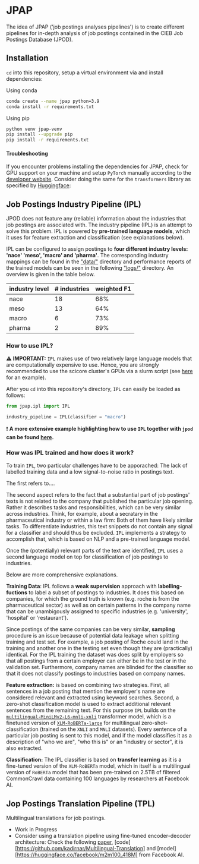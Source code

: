 # JPAP
The idea of JPAP ('job postings analyses pipelines') is to create different pipelines for in-depth analysis of job postings contained in the CIEB Job Postings Database (JPOD).

## Installation

`cd` into this repository, setup a virtual environment via and install dependencies:

Using conda
```bash
conda create --name jpap python=3.9
conda install -r requirements.txt
```

Using pip
```bash
python venv jpap-venv
pip install --upgrade pip
pip install -r requirements.txt
```

#### Troubleshooting
If you encounter problems installing the dependencies for JPAP, check for GPU support on your machine and setup `PyTorch` manually according to the [developer website](https://pytorch.org/). Consider doing the same  for the `transformers` library as specified by [Huggingface](https://huggingface.co/docs/transformers/installation):


## Job Postings Industry Pipeline (IPL)
JPOD does not feature any (reliable) information about the industries that job postings are associated with. The industry pipeline (IPL) is an attempt to solve this problem. IPL is powered by **pre-trained language models**, which it uses for feature extraction and classification (see explanations below). 

IPL can be configured to assign postings to **four different industry levels: 'nace' 'meso', 'macro' and 'pharma'**. The corresponding industry mappings can be found in the ["data/"](./data/raw/) directory and performance reports of the trained models can be seen in the following ["logs/"](./scripts/ipl/logs/) directory. An overview is given in the table below.

industry level|# industries|weighted F1
---|---|---
nace|18|68%
meso|13|64%
macro|6|73%
pharma|2|89%

### How to use IPL?

:warning: **IMPORTANT:** `IPL` makes use of two relatively large language models that are computationally expensive to use. Hence, you are strongly recommended to use the scicore cluster's GPUs via a slurm script (see <a href="./examples/main_scicore.sh">here</a> for an example).

After you `cd` into this repository's directory, `IPL` can easily be loaded as follows:

```python
from jpap.ipl import IPL

industry_pipeline = IPL(classifier = "macro")
```
:exclamation: **A more extensive example highlighting how to use `IPL` together with `jpod` can be found  <a href='./examples/'>here</a>.**

### How was IPL trained and how does it work?
To train `IPL`, two particular challenges have to be apporached: The lack of labelled training data and a low signal-to-noise ratio in postings text.

The first refers to....

The second aspect refers to the fact that a substantial part of job postings' texts is not related to the company that published the particular job opening. Rather it describes tasks and responsibilities, which can be very similar across industries. Think, for example, about a secratary in the pharmaceutical industry or within a law firm: Both of them have likely similar tasks. To differentiate industries, this text snippets do not contain any signal for a classifier and should thus be excluded. `IPL` implements a strategy to accomplish that, which is based on NLP and a pre-trained language model. 

Once the (potentially) relevant parts of the text are identified, `IPL` uses a second language model on top for classification of job postings to industries. 

Below are more comprehensive explanations.

**Training Data**: IPL follows a **weak supervision** approach with **labelling-fuctions** to label a subset of postings to industries. It does this based on companies, for which the ground truth is known (e.g. roche is from the pharmaceutical sector) as well as on certain patterns in the company name that can be unambigously assigned to specific industries (e.g. 'university', 'hospital' or 'restaurant').

Since postings of the same companies can be very similar, **sampling** procedure is an issue because of potential data leakage when splitting training and test set. For example, a job posting of Roche could land in the training and another one in the testing set even though they are (practically) identical. For the IPL training the dataset was does split by employers so that all postings from a certain employer can either be in the test or in the validation set. Furthermore, company names are blinded for the classifier so that it does not classify postings to industries based on company names.

**Feature extraction:** is based on combining two strategies. First, all sentences in a job posting that mention the employer's name are considered relevant and extracted using keyword searches. Second, a zero-shot classification model is used to extract additional relevant sentences from the remaining text. For this purpose `IPL` builds on the <a href="https://huggingface.co/MoritzLaurer/multilingual-MiniLMv2-L6-mnli-xnli">`multilingual-MiniLMv2-L6-mnli-xnli`</a> transformer model, which is a finetuned version of <a href="https://huggingface.co/xlm-roberta-large">`XLM-RoBERTa-large`</a> for multilingual zero-shot-classification (trained on the `XNLI` and `MNLI` datasets). Every sentence of a particular job posting is sent to this model, and if the model classifies it as a description of "who we are", "who this is" or an "industry or sector", it is also extracted.

**Classification:** The IPL classifier is based on **transfer learning** as it is a fine-tuned version of the `XLM-RoBERTa` model, which in itself is a multilingual version of `RoBERTa` model that has been pre-trained on 2.5TB of filtered CommonCrawl data containing 100 languages by researchers at Facebook AI. 


## Jop Postings Translation Pipeline (TPL)
Multilingual translations for job postings.

- Work in Progress
- Consider using a translation pipeline using fine-tuned encoder-decoder architecture: Check the following [paper](https://arxiv.org/pdf/2010.11125.pdf), [code][https://github.com/kadirnar/Multilingual-Translation] and [model][https://huggingface.co/facebook/m2m100_418M] from Facebook AI.
